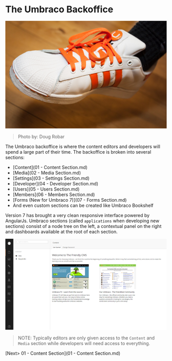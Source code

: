 # The Umbraco Backoffice

![8656703331_63be55c15c_o.jpg](assets/8656703331_63be55c15c_o.jpg)
>Photo by: Doug Robar

The Umbraco backoffice is where the content editors and developers will spend a large part of their time.  The backoffice is broken into several sections:

* [Content](01 - Content Section.md)
* [Media](02 - Media Section.md)
* [Settings](03 - Settings Section.md)
* [Developer](04 - Developer Section.md)
* [Users](05 - Users Section.md)
* [Members](06 - Members Section.md)
* [Forms (New for Umbraco 7)](07 - Forms Section.md)
* And even custom sections can be created like Umbraco Bookshelf

Version 7 has brought a very clean responsive interface powered by AngularJs.  Umbraco sections (called `applications` when developing new sections) consist of a node tree on the left, a contextual panel on the right and dashboards available at the root of each section.

![Backoffice](assets/backoffice.png)

>NOTE: Typically editors are only given access to the `Content` and `Media` section while developers will need access to everything.

[Next> 01 - Content Section](01 - Content Section.md)

